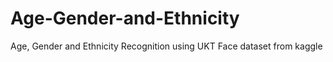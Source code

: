# Age-Gender-and-Ethnicity
Age, Gender and Ethnicity Recognition  using UKT Face dataset from kaggle
